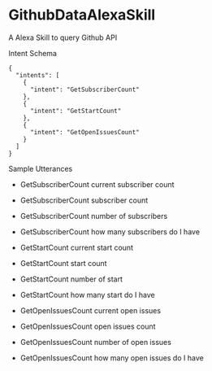 # GithubDataAlexaSkill
A Alexa Skill to query Github API 



Intent Schema
```
{
  "intents": [
    {
      "intent": "GetSubscriberCount"
    },
    {
      "intent": "GetStartCount"
    },
    {
      "intent": "GetOpenIssuesCount"
    }
  ]
}
```
Sample Utterances

* GetSubscriberCount current subscriber count
* GetSubscriberCount subscriber count
* GetSubscriberCount number of subscribers
* GetSubscriberCount how many subscribers do I have

* GetStartCount current start count
* GetStartCount start count
* GetStartCount number of start
* GetStartCount how many start do I have

* GetOpenIssuesCount current open issues
* GetOpenIssuesCount open issues count
* GetOpenIssuesCount number of open issues 
* GetOpenIssuesCount how many open issues do I have 

